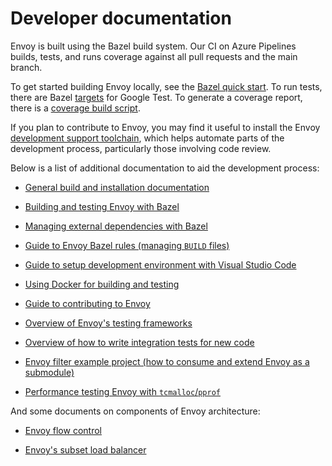 # Developer documentation

Envoy is built using the Bazel build system. Our CI on Azure Pipelines builds, tests, and runs coverage against
all pull requests and the main branch.

To get started building Envoy locally, see the [Bazel quick start](https://github.com/envoyproxy/envoy/blob/main/bazel/README.md#quick-start-bazel-build-for-developers).
To run tests, there are Bazel [targets](https://github.com/envoyproxy/envoy/blob/main/bazel/README.md#testing-envoy-with-bazel) for Google Test.
To generate a coverage report, there is a [coverage build script](https://github.com/envoyproxy/envoy/blob/main/bazel/README.md#coverage-builds).

If you plan to contribute to Envoy, you may find it useful to install the Envoy [development support toolchain](https://github.com/envoyproxy/envoy/blob/main/support/README.md), which helps automate parts of the development process, particularly those involving code review.

Below is a list of additional documentation to aid the development process:

- [General build and installation documentation](https://www.envoyproxy.io/docs/envoy/latest/start/start)

- [Building and testing Envoy with Bazel](https://github.com/envoyproxy/envoy/blob/main/bazel/README.md)

- [Managing external dependencies with Bazel](https://github.com/envoyproxy/envoy/blob/main/bazel/EXTERNAL_DEPS.md)

- [Guide to Envoy Bazel rules (managing `BUILD` files)](https://github.com/envoyproxy/envoy/blob/main/bazel/DEVELOPER.md)

- [Guide to setup development environment with Visual Studio Code](https://github.com/envoyproxy/envoy/blob/main/tools/vscode/README.md)

- [Using Docker for building and testing](https://github.com/envoyproxy/envoy/tree/main/ci#readme)

- [Guide to contributing to Envoy](https://github.com/envoyproxy/envoy/blob/main/CONTRIBUTING.md)

- [Overview of Envoy's testing frameworks](https://github.com/envoyproxy/envoy/blob/main/test/README.md)

- [Overview of how to write integration tests for new code](https://github.com/envoyproxy/envoy/blob/main/test/integration/README.md)

- [Envoy filter example project (how to consume and extend Envoy as a submodule)](https://github.com/envoyproxy/envoy-filter-example#readme)

- [Performance testing Envoy with `tcmalloc`/`pprof`](https://github.com/envoyproxy/envoy/blob/main/bazel/PPROF.md)

And some documents on components of Envoy architecture:

- [Envoy flow control](https://github.com/envoyproxy/envoy/blob/main/source/docs/flow_control.md)

- [Envoy's subset load balancer](https://github.com/envoyproxy/envoy/blob/main/source/docs/subset_load_balancer.md)
